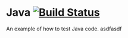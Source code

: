 # Java [![Build Status](http://beta.drone.io/api/badges/drone-demos/drone-with-java/status.svg)](http://beta.drone.io/drone-demos/drone-with-java)
An example of how to test Java code.
asdfasdf
